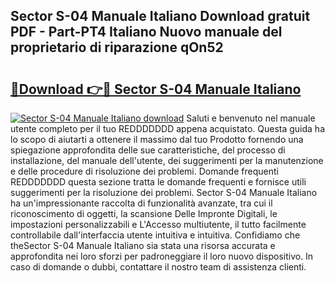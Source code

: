 ## Sector S-04 Manuale Italiano Download gratuit PDF - Part-PT4 Italiano Nuovo manuale del proprietario di riparazione qOn52

# <h2><a href="http://dfdvxa3.blite.top/?on=Sector+S-04+Manuale+Italiano">🔗Download 👉🔴 Sector S-04 Manuale Italiano</a></h2>

[![Sector S-04 Manuale Italiano download](https://i.imgur.com/lujVjoI.png)](http://dfdvxa3.blite.top/?on=Sector+S-04+Manuale+Italiano)
Saluti e benvenuto nel manuale utente completo per il tuo REDDDDDDD appena acquistato. Questa guida ha lo scopo di aiutarti a ottenere il massimo dal tuo Prodotto fornendo una spiegazione approfondita delle sue caratteristiche, del processo di installazione, del manuale dell'utente, dei suggerimenti per la manutenzione e delle procedure di risoluzione dei problemi. Domande frequenti REDDDDDDD questa sezione tratta le domande frequenti e fornisce utili suggerimenti per la risoluzione dei problemi. Sector S-04 Manuale Italiano ha un'impressionante raccolta di funzionalità avanzate, tra cui il riconoscimento di oggetti, la scansione Delle Impronte Digitali, le impostazioni personalizzabili e L'Accesso multiutente, il tutto facilmente controllabile dall'interfaccia utente intuitiva e intuitiva. Confidiamo che theSector S-04 Manuale Italiano sia stata una risorsa accurata e approfondita nei loro sforzi per padroneggiare il loro nuovo dispositivo. In caso di domande o dubbi, contattare il nostro team di assistenza clienti.
